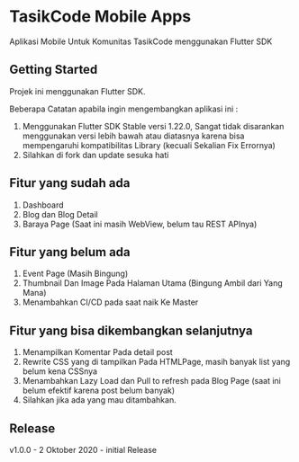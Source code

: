 # TasikCode Mobile Apps

Aplikasi Mobile Untuk Komunitas TasikCode menggunakan Flutter SDK

## Getting Started

Projek ini menggunakan Flutter SDK.

Beberapa Catatan apabila ingin mengembangkan aplikasi ini :

1. Menggunakan Flutter SDK Stable versi 1.22.0, Sangat tidak disarankan menggunakan versi lebih bawah atau diatasnya karena bisa mempengaruhi kompatibilitas Library (kecuali Sekalian Fix Errornya)
2. Silahkan di fork dan update sesuka hati

## Fitur yang sudah ada

1. Dashboard
2. Blog dan Blog Detail
3. Baraya Page (Saat ini masih WebView, belum tau REST APInya)

## Fitur yang belum ada

1. Event Page (Masih Bingung)
2. Thumbnail Dan Image Pada Halaman Utama (Bingung Ambil dari Yang Mana)
3. Menambahkan CI/CD pada saat naik Ke Master

## Fitur yang bisa dikembangkan selanjutnya

1. Menampilkan Komentar Pada detail post
2. Rewrite CSS yang di tampilkan Pada HTMLPage, masih banyak list yang belum kena CSSnya
3. Menambahkan Lazy Load dan Pull to refresh pada Blog Page (saat ini belum efektif karena post belum banyak)
4. Silahkan jika ada yang mau ditambahkan.


## Release

v1.0.0 - 2 Oktober 2020
    - initial Release